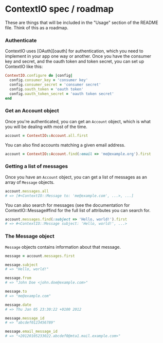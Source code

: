 ContextIO spec / roadmap
========================

These are things that will be included in the "Usage" section of the README
file. Think of this as a roadmap.

### Authenticate

ContextIO uses [OAuth][oauth] for authentication, which you need to implement
in your app one way or another. Once you have the consumer key and secret, and
the oauth token and token secret, you can set up ContextIO like this:

```ruby
ContextIO.configure do |config|
  config.consumer_key = 'consumer key'
  config.consumer_secret = 'consumer secret'
  config.oauth_token = 'oauth token'
  config.oauth_token_secret = 'oauth token secret'
end
```

### Get an Account object

Once you're authenticated, you can get an `Account` object, which is what you
will be dealing with most of the time.

```ruby
account = ContextIO::Account.all.first
```

You can also find accounts matching a given email address.

```ruby
account = ContextIO::Account.find(:email => 'me@example.org').first
```

### Getting a list of messages

Once you have an `Account` object, you can get a list of messages as an array
of `Message` objects.

```ruby
account.messages.all
# => [#<ContextIO::Message to: 'me@example.com', ...>, ...]
```

You can also search for messages (see the documentation for
ContextIO::Message#find for the full list of attributes you can search for.

```ruby
account.messages.find(:subject => 'Hello, world!').first
# => #<ContextIO::Message subject: 'Hello, world!', ...>
```

### The Message object

`Message` objects contains information about that message.

```ruby
message = account.messages.first

message.subject
# => "Hello, world!"

message.from
# => "John Doe <john.doe@example.com>"

message.to
# => "me@example.com"

message.date
# => Thu Jan 05 23:30:22 +0100 2012

message.message_id
# => "abcdef0123456789"

message.email_message_id
# => "<20120105233022.abcdef0@mta1.mail.example.com>"

